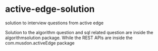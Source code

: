 # active-edge-solution
solution to interview questions from active edge

Solution to the algorithm question and sql related question are inside the 
algorithmsolution package.
While the REST APIs are inside the com.musdon.activeEdge package

